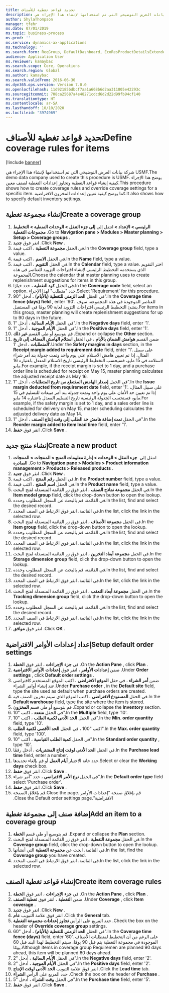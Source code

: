 ```yaml
---
title: تحديد قواعد تغطية للأصناف
description: شركة بيانات العرض التوضيحي التي تم استخدامها لإنشاء هذا الإجراء هي USMF.
author: ShylaThompson
manager: tfehr
ms.date: 07/01/2019
ms.topic: business-process
ms.prod: ''
ms.service: dynamics-ax-applications
ms.technology: ''
ms.search.form: ReqGroup, DefaultDashboard, EcoResProductDetailsExtended, EcoResProductCreate, InventItemOrderSetup, ReqItemTable
audience: Application User
ms.reviewer: kamaybac
ms.search.scope: Core, Operations
ms.search.region: Global
ms.author: kamaybac
ms.search.validFrom: 2016-06-30
ms.dyn365.ops.version: Version 7.0.0
ms.openlocfilehash: 11d92185bdbcf7aa1a668b6d2aa311805e42293c
ms.sourcegitcommit: 708ca25687a4e48271cdcd6d2d22d99fb94cf140
ms.translationtype: HT
ms.contentlocale: ar-SA
ms.lasthandoff: 10/10/2020
ms.locfileid: "3974969"
---
```

# <a name="define-coverage-rules-for-items"></a><span data-ttu-id="59458-103">تحديد قواعد تغطية للأصناف</span><span class="sxs-lookup"><span data-stu-id="59458-103">Define coverage rules for items</span></span>

[!include [banner](../../includes/banner.md)]

<span data-ttu-id="59458-104">شركة بيانات العرض التوضيحي التي تم استخدامها لإنشاء هذا الإجراء هي USMF.</span><span class="sxs-lookup"><span data-stu-id="59458-104">The demo data company used to create this procedure is USMF.</span></span> <span data-ttu-id="59458-105">يوضح هذا الإجراء كيفية إنشاء قواعد التغطية وتجاوز إعدادات التغطية لصنف معين.</span><span class="sxs-lookup"><span data-stu-id="59458-105">This procedure shows how to create coverage rules and override coverage settings for a specific item.</span></span> <span data-ttu-id="59458-106">كما يوضح كيفية تعيين إعدادات المخزون الافتراضية.</span><span class="sxs-lookup"><span data-stu-id="59458-106">It also shows how to specify default inventory settings.</span></span>


## <a name="create-a-coverage-group"></a><span data-ttu-id="59458-107">إنشاء مجموعة تغطية</span><span class="sxs-lookup"><span data-stu-id="59458-107">Create a coverage group</span></span>
1. <span data-ttu-id="59458-108">انتقل إلى **إلى جزء التنقل > الوحدات النمطية > التخطيط‏‎ الرئيسي > الإعداد > مجموعات التغطية** .</span><span class="sxs-lookup"><span data-stu-id="59458-108">Go to **Navigation pane > Modules > Master planning > Setup > Coverage groups** .</span></span>
2. <span data-ttu-id="59458-109">انقر فوق **جديد** .</span><span class="sxs-lookup"><span data-stu-id="59458-109">Click **New** .</span></span>
3. <span data-ttu-id="59458-110">في الحقل **مجموعة التغطية** ، اكتب قيمة.</span><span class="sxs-lookup"><span data-stu-id="59458-110">In the **Coverage group** field, type a value.</span></span>
4. <span data-ttu-id="59458-111">في الحقل **الاسم** ، اكتب قيمة.</span><span class="sxs-lookup"><span data-stu-id="59458-111">In the **Name** field, type a value.</span></span>
5. <span data-ttu-id="59458-112">في الحقل **التقويم** ، اكتب قيمة.</span><span class="sxs-lookup"><span data-stu-id="59458-112">In the **Calendar** field, type a value.</span></span> <span data-ttu-id="59458-113">اختر التقويم الذي يستخدمه التخطيط الرئيسي لإنشاء اقتراحات التزويد للعناصر في هذه المجموعة.</span><span class="sxs-lookup"><span data-stu-id="59458-113">Choose the calendar that master planning uses to create replenishment suggestions for items in this group.</span></span>  
6. <span data-ttu-id="59458-114">في الحقل **كود التغطية** ، حدد خيارًا.</span><span class="sxs-lookup"><span data-stu-id="59458-114">In the **Coverage code** field, select an option.</span></span> <span data-ttu-id="59458-115">حدد "متطلب" لهذا الإجراء.</span><span class="sxs-lookup"><span data-stu-id="59458-115">Select 'Requirement' for this procedure.</span></span>  
7. <span data-ttu-id="59458-116">في الحقل **الحد الزمني للتغطية (بالأيام)** ، أدخل "90".</span><span class="sxs-lookup"><span data-stu-id="59458-116">In the **Coverage time fence (days) field** , enter '90'.</span></span> <span data-ttu-id="59458-117">للعناصر الموجودة في هذه المجموعة، سوف ينشئ التخطيط الرئيسي اقتراحات التزويد لغاية 90 يومًا في المستقبل.</span><span class="sxs-lookup"><span data-stu-id="59458-117">For items in this group, master planning will create replenishment suggestions for up to 90 days in the future.</span></span>  
8. <span data-ttu-id="59458-118">في الحقل **الأيام السالبة‬** ، أدخل "1".</span><span class="sxs-lookup"><span data-stu-id="59458-118">In the **Negative days** field, enter '1'.</span></span>
9. <span data-ttu-id="59458-119">في الحقل **الأيام الموجبة‬** ، أدخل "1".</span><span class="sxs-lookup"><span data-stu-id="59458-119">In the **Positive days** field, enter '1'.</span></span>
10. <span data-ttu-id="59458-120">قم بتوسيع أو طي القسم **غير ذلك** .</span><span class="sxs-lookup"><span data-stu-id="59458-120">Expand or collapse the **Other** section.</span></span>
11. <span data-ttu-id="59458-121">ضمن القسم **هوامش الضمان بالأيام‬** ، في الحقل **استلام الهامش المضاف إلى تاريخ المتطلبات** ، ادخل '1'.</span><span class="sxs-lookup"><span data-stu-id="59458-121">Under the **Safety margins in days** section, in the **Receipt margin added to requirement date** field, enter '1'.</span></span> <span data-ttu-id="59458-122">على سبيل المثال، إذا تم تعيين هامش الاستلام على يوم واحد وتمت جدولة بند أمر شراء لاستلامه في 15 مايو، فسيحسب التخطيط الرئيسي تاريخ الاستلام المعدل باعتباره 16 مايو.</span><span class="sxs-lookup"><span data-stu-id="59458-122">For example, if the receipt margin is set to 1 day, and a purchase order line is scheduled for receipt on May 15, master planning calculates the adjusted receipt date as May 16.</span></span>  
12. <span data-ttu-id="59458-123">في الحقل **إصدار الهامش المقتطع من تاريخ المتطلبات** ، أدخل "1".</span><span class="sxs-lookup"><span data-stu-id="59458-123">In the **Issue margin deducted from requirement date** field, enter '1'.</span></span> <span data-ttu-id="59458-124">على سبيل المثال، إذا تم تعيين حد الأمان‬ على يوم واحد وتمت جدولة بند أمر مبيعات للتسليم في 15 مايو، فستحسب الجدولة الرئيسية تاريخ التسليم المعدل باعتباره 14 مايو.</span><span class="sxs-lookup"><span data-stu-id="59458-124">For example, if the safety margin is set to 1 day, and a sales order line is scheduled for delivery on May 15, master scheduling calculates the adjusted delivery date as May 14.</span></span>  
13. <span data-ttu-id="59458-125">في الحقل **تمت إضافة ‏‫هامش حد الطلب‬ إلى وقت إنتاج الصنف** ‬، أدخل "1".</span><span class="sxs-lookup"><span data-stu-id="59458-125">In the **Reorder margin added to item lead time** field, enter '1'.</span></span>
14. <span data-ttu-id="59458-126">انقر فوق **حفظ** .</span><span class="sxs-lookup"><span data-stu-id="59458-126">Click **Save** .</span></span>

## <a name="create-a-new-product"></a><span data-ttu-id="59458-127">إنشاء منتج جديد</span><span class="sxs-lookup"><span data-stu-id="59458-127">Create a new product</span></span>
1. <span data-ttu-id="59458-128">‏‫انتقل إلى ‬ **جزء التنقل > الوحدات > إدارة معلومات المنتج > المنتجات > المنتجات الصادرة‬** .</span><span class="sxs-lookup"><span data-stu-id="59458-128">Go to **Navigation pane > Modules > Product information management > Products > Released products** .</span></span>
2. <span data-ttu-id="59458-129">انقر فوق **جديد** .</span><span class="sxs-lookup"><span data-stu-id="59458-129">Click **New** .</span></span>
3. <span data-ttu-id="59458-130">في الحقل **رقم المنتج** ، اكتب قيمة.</span><span class="sxs-lookup"><span data-stu-id="59458-130">In the **Product number** field, type a value.</span></span>
4. <span data-ttu-id="59458-131">في الحقل **اسم المنتج** ، اكتب قيمة.</span><span class="sxs-lookup"><span data-stu-id="59458-131">In the **Product name** field, type a value.</span></span>
5. <span data-ttu-id="59458-132">في الحقل **مجموعة نماذج الصنف** ، انقر فوق زر القائمة المنسدلة لفتح البحث.</span><span class="sxs-lookup"><span data-stu-id="59458-132">In the **Item model group** field, click the drop-down button to open the lookup.</span></span>
6. <span data-ttu-id="59458-133">في القائمة، قم بالبحث عن السجل المطلوب وحدده.</span><span class="sxs-lookup"><span data-stu-id="59458-133">In the list, find and select the desired record.</span></span>
7. <span data-ttu-id="59458-134">في القائمة، انقر فوق الارتباط في الصف المحدد.</span><span class="sxs-lookup"><span data-stu-id="59458-134">In the list, click the link in the selected row.</span></span>
8. <span data-ttu-id="59458-135">في الحقل **مجموعة الأصناف‬‬‬** ، انقر فوق زر القائمة المنسدلة لفتح البحث.</span><span class="sxs-lookup"><span data-stu-id="59458-135">In the **Item group** field, click the drop-down button to open the lookup.</span></span>
9. <span data-ttu-id="59458-136">في القائمة، قم بالبحث عن السجل المطلوب وحدده.</span><span class="sxs-lookup"><span data-stu-id="59458-136">In the list, find and select the desired record.</span></span>
10. <span data-ttu-id="59458-137">في القائمة، انقر فوق الارتباط في الصف المحدد.</span><span class="sxs-lookup"><span data-stu-id="59458-137">In the list, click the link in the selected row.</span></span>
11. <span data-ttu-id="59458-138">في الحقل **مجموعة أبعاد التخزين** ، انقر فوق زر القائمة المنسدلة لفتح البحث.</span><span class="sxs-lookup"><span data-stu-id="59458-138">In the **Storage dimension group** field, click the drop-down button to open the lookup.</span></span>
12. <span data-ttu-id="59458-139">في القائمة، قم بالبحث عن السجل المطلوب وحدده.</span><span class="sxs-lookup"><span data-stu-id="59458-139">In the list, find and select the desired record.</span></span>
13. <span data-ttu-id="59458-140">في القائمة، انقر فوق الارتباط في الصف المحدد.</span><span class="sxs-lookup"><span data-stu-id="59458-140">In the list, click the link in the selected row.</span></span>
14. <span data-ttu-id="59458-141">في الحقل **مجموعة أبعاد التعقب** ‬، انقر فوق زر القائمة المنسدلة لفتح البحث.</span><span class="sxs-lookup"><span data-stu-id="59458-141">In the **Tracking dimension group** field, click the drop-down button to open the lookup.</span></span>
15. <span data-ttu-id="59458-142">في القائمة، قم بالبحث عن السجل المطلوب وحدده.</span><span class="sxs-lookup"><span data-stu-id="59458-142">In the list, find and select the desired record.</span></span>
16. <span data-ttu-id="59458-143">في القائمة، انقر فوق الارتباط في الصف المحدد.</span><span class="sxs-lookup"><span data-stu-id="59458-143">In the list, click the link in the selected row.</span></span>
17. <span data-ttu-id="59458-144">انقر فوق **موافق** .</span><span class="sxs-lookup"><span data-stu-id="59458-144">Click **OK** .</span></span>

## <a name="setup-default-order-settings"></a><span data-ttu-id="59458-145">إعداد إعدادات الأوامر الافتراضية</span><span class="sxs-lookup"><span data-stu-id="59458-145">Setup default order settings</span></span>
1. <span data-ttu-id="59458-146">في **جزء الإجراءات** ، انقر فوق **الخطة** .</span><span class="sxs-lookup"><span data-stu-id="59458-146">On the **Action Pane** , click **Plan** .</span></span>
2. <span data-ttu-id="59458-147">ضمن **إعدادات الأوامر‬** ، انقر فوق **إعدادات الأوامر الافتراضية‬** .</span><span class="sxs-lookup"><span data-stu-id="59458-147">Under **Order settings** , click **Default order settings** .</span></span>
3. <span data-ttu-id="59458-148">ضمن **أمر الشراء** ، في حقل **الموقع الافتراضي** ، اكتب الموقع المستخدم كافتراضي عند إنشاء أوامر الشراء.</span><span class="sxs-lookup"><span data-stu-id="59458-148">Under **Purchase order** , in the **Default site** field, type the site used as default when purchase orders are created.</span></span>
4. <span data-ttu-id="59458-149">في الحقل **المستودع الافتراضي‬** ‬، اكتب الموقع الذي سيتم تخزين الصنف فيه.</span><span class="sxs-lookup"><span data-stu-id="59458-149">In the **Default warehouse** field, type the site where the item is stored.</span></span>
5. <span data-ttu-id="59458-150">قم بتوسيع أو طي قسم **المخزون** .</span><span class="sxs-lookup"><span data-stu-id="59458-150">Expand or collapse the **Inventory** section.</span></span>
6. <span data-ttu-id="59458-151">في الحقل **متعدد‬** ، اكتب "10".</span><span class="sxs-lookup"><span data-stu-id="59458-151">In the **Multiple** field, type '10'.</span></span>
7. <span data-ttu-id="59458-152">في الحقل **الحد الأدنى لكمية الطلب** ، اكتب "10".</span><span class="sxs-lookup"><span data-stu-id="59458-152">In the **Min. order quantity** field, type '10'.</span></span>
8. <span data-ttu-id="59458-153">في الحقل **الحد الأقصى لكمية الطلب‏‎** ، اكتب "100".</span><span class="sxs-lookup"><span data-stu-id="59458-153">In the **Max. order quantity** field, type '100'.</span></span>
9. <span data-ttu-id="59458-154">في الحقل **كمية الطلب القياسية‬** ، اكتب "10".</span><span class="sxs-lookup"><span data-stu-id="59458-154">In the **Standard order quantity** , type '10'.</span></span>
10. <span data-ttu-id="59458-155">في الحقل **الحد الأدنى لوقت إنتاج المشتريات** ‬، أدخل رقمًا.</span><span class="sxs-lookup"><span data-stu-id="59458-155">In the **Purchase lead time** field, enter a number.</span></span>
11. <span data-ttu-id="59458-156">حدد خانة الاختيار **أيام العمل** أو قم بإلغاء تحديدها.</span><span class="sxs-lookup"><span data-stu-id="59458-156">Select or clear the **Working days** check box.</span></span>
12. <span data-ttu-id="59458-157">انقر فوق **حفظ** .</span><span class="sxs-lookup"><span data-stu-id="59458-157">Click **Save** .</span></span>
13. <span data-ttu-id="59458-158">في الحقل **نوع الأمر الافتراضي** ، حدد "أمر شراء".</span><span class="sxs-lookup"><span data-stu-id="59458-158">In the **Default order type** field select 'Purchase order'.</span></span>
14. <span data-ttu-id="59458-159">انقر فوق **حفظ** .</span><span class="sxs-lookup"><span data-stu-id="59458-159">Click **Save** .</span></span>
15. <span data-ttu-id="59458-160">قم بإغلاق الصفحة.</span><span class="sxs-lookup"><span data-stu-id="59458-160">Close the page.</span></span> <span data-ttu-id="59458-161">قم بإغلاق صفحة ‏‫"إعدادات الأوامر الافتراضية".</span><span class="sxs-lookup"><span data-stu-id="59458-161">Close the Default order settings page.</span></span>  

## <a name="add-an-item-to-a-coverage-group"></a><span data-ttu-id="59458-162">إضافة صنف إلى مجموعة تغطية</span><span class="sxs-lookup"><span data-stu-id="59458-162">Add an item to a coverage group</span></span>
1. <span data-ttu-id="59458-163">قم بتوسيع أو طي قسم **الخطة** .</span><span class="sxs-lookup"><span data-stu-id="59458-163">Expand or collapse the **Plan** section.</span></span>
2. <span data-ttu-id="59458-164">في الحقل **مجموعة التغطية** ، انقر فوق زر القائمة المنسدلة لفتح البحث.</span><span class="sxs-lookup"><span data-stu-id="59458-164">In the **Coverage group** field, click the drop-down button to open the lookup.</span></span>
3. <span data-ttu-id="59458-165">في القائمة، ابحث عن **مجموعة التغطية** التي أنشأتها.</span><span class="sxs-lookup"><span data-stu-id="59458-165">In the list, find the **Coverage group** you have created.</span></span>
4. <span data-ttu-id="59458-166">في القائمة، انقر فوق الارتباط في الصف المحدد.</span><span class="sxs-lookup"><span data-stu-id="59458-166">In the list, click the link in the selected row.</span></span>

## <a name="create-item-coverage-rules"></a><span data-ttu-id="59458-167">إنشاء قواعد تغطية الصنف</span><span class="sxs-lookup"><span data-stu-id="59458-167">Create item coverage rules</span></span>
1. <span data-ttu-id="59458-168">في **جزء الإجراءات** ، انقر فوق **الخطة** .</span><span class="sxs-lookup"><span data-stu-id="59458-168">On the **Action Pane** , click **Plan** .</span></span>
2. <span data-ttu-id="59458-169">ضمن **التغطية** ، انقر فوق **تغطية الصنف‬** .</span><span class="sxs-lookup"><span data-stu-id="59458-169">Under **Coverage** , click **Item coverage** .</span></span>
3. <span data-ttu-id="59458-170">انقر فوق **جديد** .</span><span class="sxs-lookup"><span data-stu-id="59458-170">Click **New** .</span></span>
4. <span data-ttu-id="59458-171">انقر فوق علامة التبويب **عام** .</span><span class="sxs-lookup"><span data-stu-id="59458-171">Click the **General** tab.</span></span>
5. <span data-ttu-id="59458-172">حدد المربع على الرأس **تجاوز إعدادات مجموعة التغطية‬** .</span><span class="sxs-lookup"><span data-stu-id="59458-172">Check the box on the header of **Override coverage group** settings.</span></span>
6. <span data-ttu-id="59458-173">في الحقل **الحد الزمني للتغطية (بالأيام)** ، أدخل "60".</span><span class="sxs-lookup"><span data-stu-id="59458-173">In the **Coverage time fence (days)** field, enter '60'.</span></span> <span data-ttu-id="59458-174">على الرغم من أن التخطيط لمتطلبات الأصناف الموجودة في مجموعة التغطية يتم قبل 90 يومًا، سيتم التخطيط لهذا البند قبل 60 يومًا.</span><span class="sxs-lookup"><span data-stu-id="59458-174">Although items in coverage group Requiremen are planned 90 days ahead, this item will be planned 60 days ahead.</span></span>  
7. <span data-ttu-id="59458-175">في الحقل **الأيام السالبة‬** ، أدخل "2".</span><span class="sxs-lookup"><span data-stu-id="59458-175">In the **Negative days** field, enter '2'.</span></span>
8. <span data-ttu-id="59458-176">في الحقل **الأيام الموجبة‬** ، أدخل "2".</span><span class="sxs-lookup"><span data-stu-id="59458-176">In the **Positive days** field, enter '2'.</span></span>
9. <span data-ttu-id="59458-177">انقر فوق علامة التبويب **الحد الأدنى لوقت الإنتاج** .</span><span class="sxs-lookup"><span data-stu-id="59458-177">Click the **Lead time** tab.</span></span>
10. <span data-ttu-id="59458-178">حدد المربع على الرأس **الشراء** .</span><span class="sxs-lookup"><span data-stu-id="59458-178">Check the box on the header of **Purchase** .</span></span>
11. <span data-ttu-id="59458-179">في الحقل **وقت الشراء** ‬، أدخل "5".</span><span class="sxs-lookup"><span data-stu-id="59458-179">In the **Purchase time** field, enter '5'.</span></span>
12. <span data-ttu-id="59458-180">انقر فوق **حفظ** .</span><span class="sxs-lookup"><span data-stu-id="59458-180">Click **Save** .</span></span>

